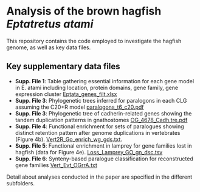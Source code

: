 

# Analysis of the brown hagfish *Eptatretus atami*

This repository contains the code employed to investigate the hagfish genome, as well as key data files. 

## Key supplementary data files

 * **Supp. File 1**: Table gathering essential information for each gene model in E. atami including location, protein domains, gene family, gene expression cluster [Eptata_genes_filt.xlsx](https://github.com/fmarletaz/hagfish/blob/main/Functional/Eptata_genes_filt.xlsx)
 * **Supp. File 3**: Phylogenetic trees inferred for paralogons in each CLG assuming the C20+R
 model [paralogons_t6_c20.pdf](https://github.com/fmarletaz/hagfish/blob/main/Paralogons/paralogons_t6_c20.pdf)
 * **Supp. File 3**: Phylogenetic tree of cadherin-related genes showing the tandem duplication
 patterns in gnathostomes [OG_4678_Cadh.tre.pdf](https://github.com/fmarletaz/hagfish/blob/main/)
 * **Supp. File 4**: Functional enrichment for sets of paralogues showing distinct retention
 pattern after genome duplications in vertebrates (Figure 4b). [Vert2R_Go_enrich_wg_gds.txt](https://github.com/fmarletaz/hagfish/blob/main/Functional/Vert2R_Go_enrich_long_wg_gds.txt).
 * **Supp. File 5**: Functional enrichment in lamprey for gene families lost in hagfish (data for
 Figure 4e). [Loss_Lamprey_GO_gn_dsc.tsv](https://github.com/fmarletaz/hagfish/blob/main/Functional/Loss_Lamprey_GO_gn_dsc.tsv)
* **Supp. File 6**: Synteny-based paralogue classification for reconstructed gene families [Vert_Evt_OGrrA.txt](https://github.com/fmarletaz/hagfish/blob/main/Paralogons/Vert_Evt_OGrrA.txt)
 

Detail about analyses conducted in the paper are specified in the different subfolders. 